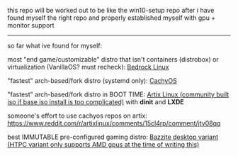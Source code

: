 this repo will be worked out to be like the win10-setup repo after i have found myself the right repo and properly established myself with gpu + monitor support

--------------------------------------------------------------------------------------------------------------------------------------------------------------
so far what ive found for myself:

most "end game/customizable" distro that isn't containers (distrobox) or virtualization (VanillaOS? must recheck): [Bedrock Linux](https://bedrocklinux.org/)

"fastest" arch-based/fork distro (systemd only): [CachyOS](https://cachyos.org/)

"fastest" arch-based/fork distro in BOOT TIME: [Artix Linux (community built iso if base iso install is too complicated)](https://artixlinux.org/download.php#official) with **dinit** and **LXDE**

someone's effort to use cachyos repos on artix: https://www.reddit.com/r/artixlinux/comments/15cl4rp/comment/jty08qq


best IMMUTABLE pre-configured gaming distro: [Bazzite desktop variant (HTPC variant only supports AMD gpus at the time of writing this)](https://github.com/ublue-os/bazzite/#desktop)
